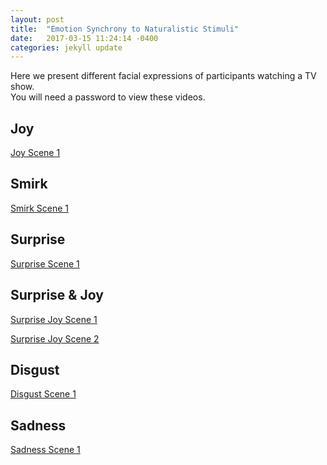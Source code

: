 ```yaml
---
layout: post
title:  "Emotion Synchrony to Naturalistic Stimuli"
date:   2017-03-15 11:24:14 -0400
categories: jekyll update
---
```


Here we present different facial expressions of participants watching a TV show.   
You will need a password to view these videos. 

## Joy

[Joy Scene 1](https://www.dropbox.com/s/yhibitmxhapsplz/Joy_TomCruiseGetsScientological.mp4?dl=0)

## Smirk 

[Smirk Scene 1](https://www.dropbox.com/s/m7gjprckzehbnui/Smirk_SaracenComesOut.mp4?dl=0)

## Surprise

[Surprise Scene 1](https://www.dropbox.com/s/7bds5trey81tr5i/Surprise_StreetGoesDown.mp4?dl=0)

## Surprise & Joy 

[Surprise Joy Scene 1](https://www.dropbox.com/s/ovw2dle6x5entn6/SurpJoy_SmashJump.mp4?dl=0)

[Surprise Joy Scene 2](https://www.dropbox.com/s/cf5p66h484h2724/SurpJoy_SaracenWinningScene.mp4?dl=0)

## Disgust

[Disgust Scene 1](https://www.dropbox.com/s/0fprylvapl7ljhs/Disgust_StreetSurgery.mp4?dl=0)

## Sadness 

[Sadness Scene 1](https://www.dropbox.com/s/a1z91hf60lfjkgj/Sad_StreetStretcher.mp4?dl=0)